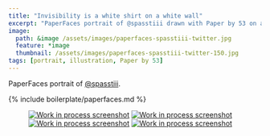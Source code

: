 ```yaml
---
title: "Invisibility is a white shirt on a white wall"
excerpt: "PaperFaces portrait of @spasstiii drawn with Paper by 53 on an iPad."
image: 
  path: &image /assets/images/paperfaces-spasstiii-twitter.jpg 
  feature: *image
  thumbnail: /assets/images/paperfaces-spasstiii-twitter-150.jpg
tags: [portrait, illustration, Paper by 53]
---
```


PaperFaces portrait of [@spasstiii](http://twitter.com/spasstiii).

{% include boilerplate/paperfaces.md %}

<figure class="half">
	<a href="/assets/images/paperfaces-spasstiii-process-1-lg.jpg"><img src="/assets/images/paperfaces-spasstiii-process-1-600.jpg" alt="Work in process screenshot"></a>
	<a href="/assets/images/paperfaces-spasstiii-process-2-lg.jpg"><img src="/assets/images/paperfaces-spasstiii-process-2-600.jpg" alt="Work in process screenshot"></a>
	<a href="/assets/images/paperfaces-spasstiii-process-3-lg.jpg"><img src="/assets/images/paperfaces-spasstiii-process-3-600.jpg" alt="Work in process screenshot"></a>
	<a href="/assets/images/paperfaces-spasstiii-process-4-lg.jpg"><img src="/assets/images/paperfaces-spasstiii-process-4-600.jpg" alt="Work in process screenshot"></a>
</figure>
